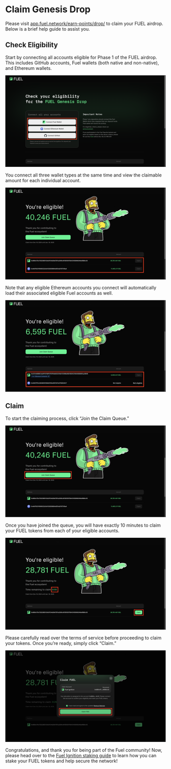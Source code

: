 # Claim Genesis Drop

Please visit [app.fuel.network/earn-points/drop/](https://app.fuel.network/earn-points/drop/) to claim your FUEL airdrop. Below is a brief help guide to assist you.

## Check Eligibility

Start by connecting all accounts eligible for Phase 1 of the FUEL airdrop. This includes GitHub accounts, Fuel wallets (both native and non-native), and Ethereum wallets.

![Connect Accounts](https://raw.githubusercontent.com/FuelLabs/fuel-token-overview/refs/heads/main/assets/claim-genesis-drop/1-connect-accounts.png)

You connect all three wallet types at the same time and view the claimable amount for each individual account.

![Airdrop Amount Multi](https://raw.githubusercontent.com/FuelLabs/fuel-token-overview/refs/heads/main/assets/claim-genesis-drop/2-airdrop-amount-multi.png)

Note that any eligible Ethereum accounts you connect will automatically load their associated eligible Fuel accounts as well.

![Airdrop Amount Pt2](https://raw.githubusercontent.com/FuelLabs/fuel-token-overview/refs/heads/main/assets/claim-genesis-drop/3-airdrop-amount-pt2.png)

## Claim

To start the claiming process, click “Join the Claim Queue.”

![Join Queue](https://raw.githubusercontent.com/FuelLabs/fuel-token-overview/refs/heads/main/assets/claim-genesis-drop/4-join-queue.png)

Once you have joined the queue, you will have exactly 10 minutes to claim your FUEL tokens from each of your eligible accounts.

![Claim](https://raw.githubusercontent.com/FuelLabs/fuel-token-overview/refs/heads/main/assets/claim-genesis-drop/5-claim.png)

Please carefully read over the terms of service before proceeding to claim your tokens. Once you’re ready, simply click “Claim.”

![Claim Pt2](https://raw.githubusercontent.com/FuelLabs/fuel-token-overview/refs/heads/main/assets/claim-genesis-drop/6-claim-pt2.png)

Congratulations, and thank you for being part of the Fuel community! Now, please head over to the [Fuel Ignition staking guide](./stake-on-fuel.md) to learn how you can stake your FUEL tokens and help secure the network!
